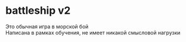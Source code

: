 # battleship v2  
Это обычная игра в морской бой  
Написана в рамках обучения, не имеет никакой смысловой нагрузки
